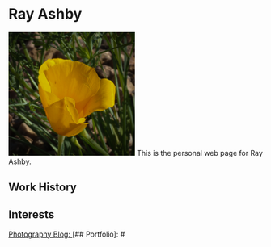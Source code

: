 # Ray Ashby

<img src="assets/Poppy.jpg" width="250"/>
This is the personal web page for Ray Ashby.

## Work History

## Interests
[Photography Blog: ](https://rayashby.net/photography/)
[## Portfolio]: #

